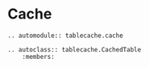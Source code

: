 # Cache

```{eval-rst}
.. automodule:: tablecache.cache
```

```{eval-rst}
.. autoclass:: tablecache.CachedTable
    :members:
```

